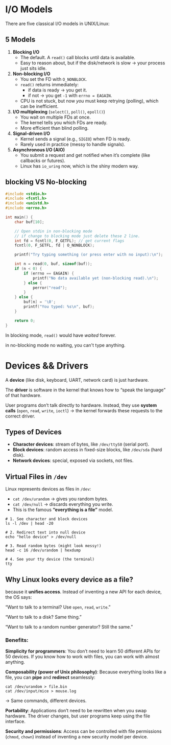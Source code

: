 # I/O Models

There are five classical I/O models in UNIX/Linux:

## 5 Models

1. **Blocking I/O**
   - The default. A `read()` call blocks until data is available.
   - Easy to reason about, but if the disk/network is slow → your process just sits idle.
2. **Non-blocking I/O**
   - You set the FD with `O_NONBLOCK`.
   - `read()` returns immediately:
     - if data is ready → you get it.
     - if not → you get `-1` with `errno = EAGAIN`.
   - CPU is not stuck, but now *you* must keep retrying (polling), which can be inefficient.
3. **I/O multiplexing** (`select()`, `poll()`, `epoll()`)
   - You wait on multiple FDs at once.
   - The kernel tells you which FDs are ready.
   - More efficient than blind polling.
4. **Signal-driven I/O**
   - Kernel sends a signal (e.g., `SIGIO`) when FD is ready.
   - Rarely used in practice (messy to handle signals).
5. **Asynchronous I/O (AIO)**
   - You submit a request and get notified when it’s complete (like callbacks or futures).
   - Linux has `io_uring` now, which is the shiny modern way.

## blocking VS No-blocking

```c++
#include <stdio.h>
#include <fcntl.h>
#include <unistd.h>
#include <errno.h>

int main() {
    char buf[10];

    // Open stdin in non-blocking mode
    // if change to blocking mode just delete these 2 line.
    int fd = fcntl(0, F_GETFL); // get current flags
    fcntl(0, F_SETFL, fd | O_NONBLOCK);

    printf("Try typing something (or press enter with no input):\n");

    int n = read(0, buf, sizeof(buf));
    if (n < 0) {
        if (errno == EAGAIN) {
            printf("No data available yet (non-blocking read).\n");
        } else {
            perror("read");
        }
    } else {
        buf[n] = '\0';
        printf("You typed: %s\n", buf);
    }

    return 0;
}
```

In blocking mode, `read()` would have *waited* forever.

in no-blocking mode no waiting, you can't type anything.

# Devices && Drivers

A **device** (like disk, keyboard, UART, network card) is just hardware.

The **driver** is software in the kernel that knows how to “speak the language” of that hardware.

User programs don’t talk directly to hardware. Instead, they use **system calls** (`open`, `read`, `write`, `ioctl`) → the kernel forwards these requests to the correct driver.

## Types of Devices

- **Character devices**: stream of bytes, like `/dev/ttyS0` (serial port).
- **Block devices**: random access in fixed-size blocks, like `/dev/sda` (hard disk).
- **Network devices**: special, exposed via sockets, not files.

## Virtual Files in `/dev`

Linux represents devices as files in `/dev`:

- `cat /dev/urandom` → gives you random bytes.
- `cat /dev/null` → discards everything you write.
- This is the famous **“everything is a file”** model.

```shell
# 1. See character and block devices
ls -l /dev | head -20

# 2. Redirect text into null device
echo "hello device" > /dev/null

# 3. Read random bytes (might look messy!)
head -c 16 /dev/urandom | hexdump

# 4. See your tty device (the terminal)
tty
```

## Why Linux looks every device as a file?

because it **unifies access**. Instead of inventing a new API for each device, the OS says:

“Want to talk to a terminal? Use `open`, `read`, `write`.”

“Want to talk to a disk? Same thing.”

“Want to talk to a random number generator? Still the same.”

### Benefits:

**Simplicity for programmers**:
 You don’t need to learn 50 different APIs for 50 devices. If you know how to work with files, you can work with almost anything.

**Composability (power of Unix philosophy)**:
 Because everything looks like a file, you can **pipe** and **redirect** seamlessly:

```
cat /dev/urandom > file.bin
cat /dev/input/mice > mouse.log
```

→ Same commands, different devices.

**Portability**:
 Applications don’t need to be rewritten when you swap hardware. The driver changes, but user programs keep using the file interface.

**Security and permissions**:
 Access can be controlled with file permissions (`chmod`, `chown`) instead of inventing a new security model per device.





